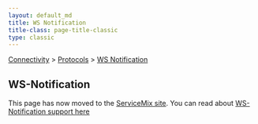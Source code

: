 ```yaml
---
layout: default_md
title: WS Notification 
title-class: page-title-classic
type: classic
---
```


[Connectivity](connectivity) > [Protocols](protocols) > [WS Notification](ws-notification)


WS-Notification
---------------

This page has now moved to the [ServiceMix site](http://servicemix.apache.org/). You can read about [WS-Notification support here](http://incubator.apache.org/servicemixConnectivity/ProtocolsConnectivity/Protocols/Connectivity/Protocols/ws-notification)

